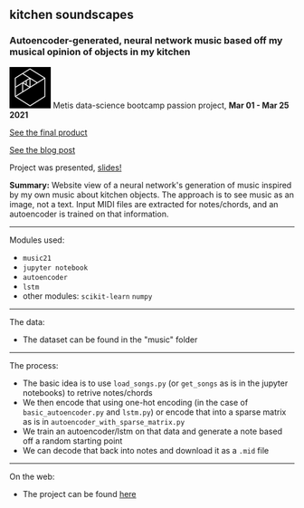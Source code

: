 ## kitchen soundscapes

### Autoencoder-generated, neural network music based off my musical opinion of objects in my kitchen

![Metis logo](images/metis.png) Metis data-science bootcamp passion project, **Mar 01 - Mar 25 2021**

[See the final product](http://liamisaacs.com/kitchensoundscapes)

[See the blog post](https://yeqiuu.medium.com/soundscapes-how-can-ml-teach-a-computer-to-reflect-the-sounds-of-a-space-218aa817bcc)

Project was presented, [slides!](final_presentation.pdf)

**Summary:**  Website view of a neural network's generation of music inspired by my own music about kitchen objects. The approach is to see music as an image, not a text. Input MIDI files are extracted for notes/chords, and an autoencoder is trained on that information.

----

Modules used:
- `music21`
- `jupyter notebook`
- `autoencoder`
- `lstm`
- other modules: `scikit-learn` `numpy`

----

The data:

- The dataset can be found in the "music" folder

----

The process:

- The basic idea is to use `load_songs.py` (or `get_songs` as is in the jupyter notebooks) to retrive notes/chords
- We then encode that using one-hot encoding (in the case of `basic_autoencoder.py` and `lstm.py`) or encode that into a sparse matrix as is in `autoencoder_with_sparse_matrix.py`
- We train an autoencoder/lstm on that data and generate a note based off a random starting point
- We can decode that back into notes and download it as a `.mid` file

----

On the web:

- The project can be found [here]((http://liamisaacs.com/kitchensoundscapes))
